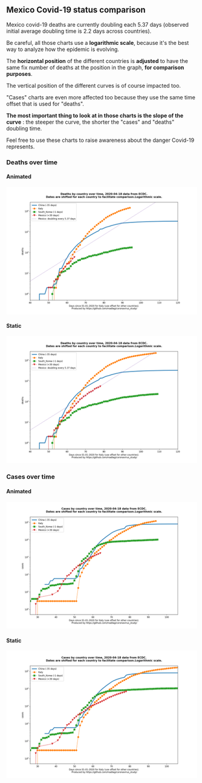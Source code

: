## Mexico Covid-19 status comparison 

Mexico covid-19 deaths are currently doubling each 5.37 days (observed initial average doubling time is 2.2 days across countries).



Be careful, all those charts use a **logarithmic scale**, because it's the best way to analyze how the epidemic is evolving.
 
The **horizontal position** of the different countries is **adjusted** to have the same fix number of deaths at the position in the graph, **for comparison purposes**.

The vertical position of the different curves is of course impacted too.

"Cases" charts are even more affected too because they use the same time offset that is used for "deaths".

**The most important thing to look at in those charts is the slope of the curve** : the steeper the curve, the shorter the "cases" and "deaths" doubling time.

Feel free to use these charts to raise awareness about the danger Covid-19 represents. 


 
### Deaths over time
 
#### Animated
![Mexico covid-19 deaths animated chart](https://raw.githubusercontent.com/madlag/coronavirus_study/master/notebooks/graphs/2020-04-18/countries/Mexico/2020-04-18_Mexico_deaths.gif "Mexico covid-19 deaths animated chart")   
 
#### Static
![Mexico covid-19 deaths static chart](https://raw.githubusercontent.com/madlag/coronavirus_study/master/notebooks/graphs/2020-04-18/countries/Mexico/2020-04-18_Mexico_deaths.png "Mexico covid-19 deaths static chart")   

 
### Cases over time
 
#### Animated
![Mexico covid-19 cases animated chart](https://raw.githubusercontent.com/madlag/coronavirus_study/master/notebooks/graphs/2020-04-18/countries/Mexico/2020-04-18_Mexico_cases.gif "Mexico covid-19 cases animated chart")   
 
#### Static
![Mexico covid-19 cases static chart](https://raw.githubusercontent.com/madlag/coronavirus_study/master/notebooks/graphs/2020-04-18/countries/Mexico/2020-04-18_Mexico_cases.png "Mexico covid-19 cases static chart")   

